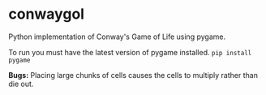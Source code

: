 # conwaygol

Python implementation of Conway's Game of Life using pygame.

To run you must have the latest version of pygame installed.
`pip install pygame`

**Bugs:**
Placing large chunks of cells causes the cells to multiply rather than die out.
